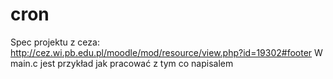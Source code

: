 # cron
Spec projektu z ceza: http://cez.wi.pb.edu.pl/moodle/mod/resource/view.php?id=19302#footer
W main.c jest przykład jak pracować z tym co napisalem
